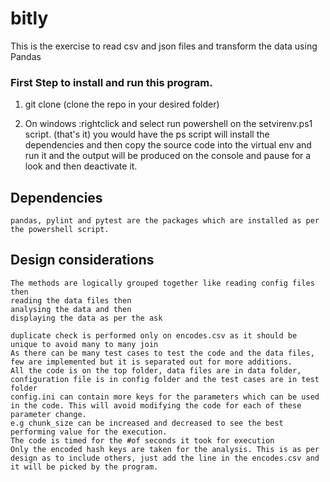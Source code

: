 # bitly
This is the exercise to read csv and json files and transform the data using Pandas


### First Step to install and run this program.
1. git clone <url> (clone the repo in your desired folder)

2. On windows :rightclick and select run powershell on the setvirenv.ps1 script. (that's it)
	you would have 
	the ps script will install the dependencies and then 
	copy the source code into the virtual env and 
	run it and 
	the output will be produced on the console and pause for a look and
	then deactivate it.

## Dependencies
	pandas, pylint and pytest are the packages which are installed as per the powershell script.
	
## Design considerations
	The methods are logically grouped together like reading config files then
	reading the data files then 
	analysing the data and then
	displaying the data as per the ask
	
	duplicate check is performed only on encodes.csv as it should be unique to avoid many to many join
	As there can be many test cases to test the code and the data files, few are implemented but it is separated out for more additions.
	All the code is on the top folder, data files are in data folder, configuration file is in config folder and the test cases are in test folder
	config.ini can contain more keys for the parameters which can be used in the code. This will avoid modifying the code for each of these parameter change.
	e.g chunk_size can be increased and decreased to see the best performing value for the execution.
	The code is timed for the #of seconds it took for execution
	Only the encoded hash keys are taken for the analysis. This is as per design as to include others, just add the line in the encodes.csv and it will be picked by the program.
